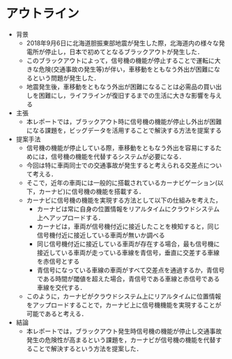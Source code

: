 # アウトライン
- 背景
  - 2018年9月6日に北海道胆振東部地震が発生した際，北海道内の様々な発電所が停止し，日本で初めてとなるブラックアウトが発生した．
  - このブラックアウトによって，信号機の機能が停止することで運転に大きな危険(交通事故の発生等)が伴い，車移動をともなう外出が困難になるという問題が発生した．
  - 地震発生後，車移動をともなう外出が困難になることは必需品の買い出しを困難にし，ライフラインが復旧するまでの生活に大きな影響を与える
- 主張
  - 本レポートでは，ブラックアウト時に信号機の機能が停止し外出が困難になる課題を，ビッグデータを活用することで解決する方法を提案する
- 提案手法
  - 信号機の機能が停止している際，車移動をともなう外出を容易にするためには，信号機の機能を代替するシステムが必要になる．
  - 今回は特に車両同士での交通事故が発生すると考えられる交差点について考える．
  - そこで，近年の車両には一般的に搭載されているカーナビゲーション(以下，カーナビ)に信号機の機能を搭載する．
  - カーナビに信号機の機能を実現する方法として以下の仕組みを考えた，
    - カーナビは常に自身の位置情報をリアルタイムにクラウドシステム上へアップロードする．
    - カーナビは，車両が信号機付近に接近したことを検知すると，同じ信号機付近に接近している車両が無いか調べる
    - 同じ信号機付近に接近している車両が存在する場合，最も信号機に接近している車両が走っている車線を青信号，垂直に交差する車線を赤信号とする
    - 青信号になっている車線の車両がすべて交差点を通過するか，青信号である時間が閾値を超えた場合，青信号である車線と赤信号である車線を交代する．
  - このように，カーナビがクラウドシステム上にリアルタイムに位置情報をアップロードすることで，カーナビ上に信号機機能を実現することが可能であると考える．
- 結論
  - 本レポートでは，ブラックアウト発生時信号機の機能が停止し交通事故発生の危険性が高まるという課題を，カーナビが信号機の機能を代替することで解決するという方法を提案した．